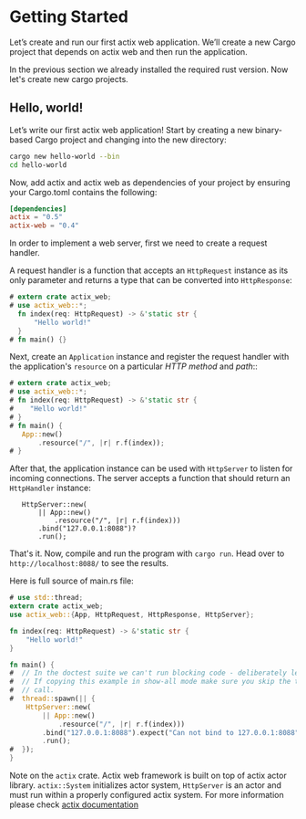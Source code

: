 # Getting Started

Let’s create and run our first actix web application. We’ll create a new Cargo project
that depends on actix web and then run the application.

In the previous section we already installed the required rust version. Now let's create new cargo projects.

## Hello, world!

Let’s write our first actix web application! Start by creating a new binary-based
Cargo project and changing into the new directory:

```bash
cargo new hello-world --bin
cd hello-world
```

Now, add actix and actix web as dependencies of your project by ensuring your Cargo.toml
contains the following:

```toml
[dependencies]
actix = "0.5"
actix-web = "0.4"
```

In order to implement a web server, first we need to create a request handler.

A request handler is a function that accepts an `HttpRequest` instance as its only parameter
and returns a type that can be converted into `HttpResponse`:

```rust
# extern crate actix_web;
# use actix_web::*;
  fn index(req: HttpRequest) -> &'static str {
      "Hello world!"
  }
# fn main() {}
```

Next, create an `Application` instance and register the
request handler with the application's `resource` on a particular *HTTP method* and *path*::

```rust
# extern crate actix_web;
# use actix_web::*;
# fn index(req: HttpRequest) -> &'static str {
#    "Hello world!"
# }
# fn main() {
   App::new()
       .resource("/", |r| r.f(index));
# }
```

After that, the application instance can be used with `HttpServer` to listen for incoming
connections. The server accepts a function that should return an `HttpHandler` instance:

```rust,ignore
   HttpServer::new(
       || App::new()
           .resource("/", |r| r.f(index)))
       .bind("127.0.0.1:8088")?
       .run();
```

That's it. Now, compile and run the program with `cargo run`.
Head over to ``http://localhost:8088/`` to see the results.

Here is full source of main.rs file:

```rust
# use std::thread;
extern crate actix_web;
use actix_web::{App, HttpRequest, HttpResponse, HttpServer};

fn index(req: HttpRequest) -> &'static str {
    "Hello world!"
}

fn main() {
#  // In the doctest suite we can't run blocking code - deliberately leak a thread
#  // If copying this example in show-all mode make sure you skip the thread spawn
#  // call.
#  thread::spawn(|| {
    HttpServer::new(
        || App::new()
            .resource("/", |r| r.f(index)))
        .bind("127.0.0.1:8088").expect("Can not bind to 127.0.0.1:8088")
        .run();
#  });
}
```

Note on the `actix` crate. Actix web framework is built on top of actix actor library.
`actix::System` initializes actor system, `HttpServer` is an actor and must run within a
properly configured actix system. For more information please check
[actix documentation](https://actix.github.io/actix/actix/)
